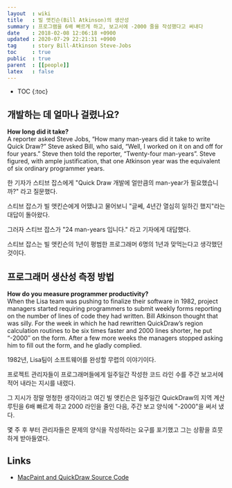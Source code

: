 ```yaml
---
layout  : wiki
title   : 빌 앳킨슨(Bill Atkinson)의 생산성
summary : 프로그램을 6배 빠르게 하고, 보고서에 -2000 줄을 작성했다고 써내다
date    : 2018-02-08 12:06:18 +0900
updated : 2020-07-29 22:21:31 +0900
tag     : story Bill-Atkinson Steve-Jobs
toc     : true
public  : true
parent  : [[people]]
latex   : false
---
```

* TOC
{:toc}

## 개발하는 데 얼마나 걸렸나요?

>
**How long did it take?**  
A reporter asked Steve Jobs, “How many man-years did it take to write Quick Draw?” Steve asked Bill, who said, “Well, I worked on it on and off for four years.” Steve then told the reporter, “Twenty-four man-years”. Steve figured, with ample justification, that one Atkinson year was the equivalent of six ordinary programmer years.

한 기자가 스티브 잡스에게 "Quick Draw 개발에 얼만큼의 man-year가 필요했습니까?" 라고 질문했다.

스티브 잡스가 빌 앳킨슨에게 어땠냐고 물어보니
"글쎄, 4년간 열심히 일하긴 했지"라는 대답이 돌아왔다.

그러자 스티브 잡스가 "24 man-years 입니다." 라고 기자에게 대답했다.

스티브 잡스는 빌 앳킨슨의 1년이 평범한 프로그래머 6명의 1년과 맞먹는다고 생각했던 것이다.


## 프로그래머 생산성 측정 방법

>
**How do you measure programmer productivity?**  
When the Lisa team was pushing to finalize their software in 1982, project managers started requiring programmers to submit weekly forms reporting on the number of lines of code they had written. Bill Atkinson thought that was silly. For the week in which he had rewritten QuickDraw’s region calculation routines to be six times faster and 2000 lines shorter, he put “-2000″ on the form. After a few more weeks the managers stopped asking him to fill out the form, and he gladly complied.

1982년, Lisa팀이 소프트웨어를 완성할 무렵의 이야기이다.

프로젝트 관리자들이 프로그래머들에게 일주일간 작성한 코드 라인 수를 주간 보고서에 적어 내라는 지시를 내렸다.

그 지시가 정말 멍청한 생각이라고 여긴 빌 앳킨슨은 일주일간 QuickDraw의 지역 계산 루틴을 6배 빠르게 하고 2000 라인을 줄인 다음, 주간 보고 양식에 "-2000"을 써서 냈다.

몇 주 후 부터 관리자들은 문제의 양식을 작성하라는 요구를 포기했고 그는 상황을 흐뭇하게 받아들였다.


## Links

* [MacPaint and QuickDraw Source Code](http://www.computerhistory.org/atchm/macpaint-and-quickdraw-source-code/ )

